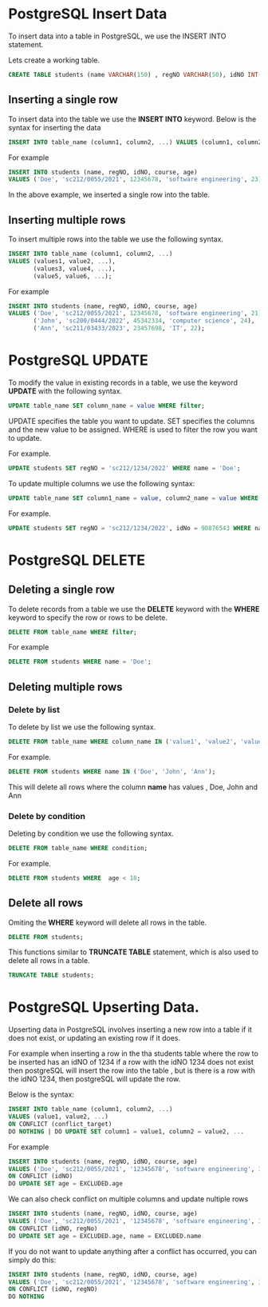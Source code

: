 # PostgreSQL Insert Data

To insert data into a table in PostgreSQL, we use the INSERT INTO statement.

Lets create a  working table.

```sql
CREATE TABLE students (name VARCHAR(150) , regNO VARCHAR(50), idNO INT(8), course VARCHAR(150), age INT(3));
```

## Inserting a single row

To insert data into the table we use the **INSERT INTO** keyword. Below is the syntax for inserting the data

```sql
INSERT INTO table_name (column1, column2, ...) VALUES (column1, column2, ...);
```
For example 

```sql
INSERT INTO students (name, regNO, idNO, course, age) 
VALUES ('Doe', 'sc212/0055/2021', 12345678, 'software engineering', 23);
```

In the above example, we inserted a single row into the table.

## Inserting multiple rows

To insert multiple rows into the table we use the following syntax.

```sql
INSERT INTO table_name (column1, column2, ...)
VALUES (values1, value2, ...),
       (values3, value4, ...),
       (value5, value6, ...);
```
For example

```sql
INSERT INTO students (name, regNO, idNO, course, age)
VALUES ('Doe', 'sc212/0055/2021', 12345678, 'software engineering', 21),
       ('John', 'sc200/0444/2022', 45342334, 'computer science', 24),
       ('Ann', 'sc211/03433/2023', 23457698, 'IT', 22);
```

# PostgreSQL UPDATE

To modify the value in existing records in a table, we use the keyword **UPDATE** with the following syntax.

```sql
UPDATE table_name SET column_name = value WHERE filter;
```
UPDATE specifies the table you want to update.
SET specifies the columns and the new value to be assigned.
WHERE is used to filter the row you want to update.

For example.

```sql
UPDATE students SET regNO = 'sc212/1234/2022' WHERE name = 'Doe';
```
To update multiple columns we use the following syntax:

```sql
UPDATE table_name SET column1_name = value, column2_name = value WHERE filter;
```

For example.

```sql
UPDATE students SET regNO = 'sc212/1234/2022', idNo = 90876543 WHERE name = 'Doe';
```

# PostgreSQL DELETE

## Deleting a single row
To delete records from a table we use the **DELETE** keyword with the **WHERE** keyword to specify the row or rows to be delete.

```sql
DELETE FROM table_name WHERE filter;
```
For example 

```sql
DELETE FROM students WHERE name = 'Doe';
```

## Deleting multiple rows

### Delete by list
To delete by list we use the following syntax.

```sql
DELETE FROM table_name WHERE column_name IN ('value1', 'value2', 'value3' ...);
```
For example.

```sql
DELETE FROM students WHERE name IN ('Doe', 'John', 'Ann');
```
This will delete all rows where the column **name** has values , Doe, John and Ann

### Delete by condition

Deleting by condition we use the following syntax.

```sql
DELETE FROM table_name WHERE condition;
```

For example.
```sql
DELETE FROM students WHERE  age < 18;
```
## Delete all rows

Omiting the **WHERE** keyword will delete all rows in the table.
```sql
DELETE FROM students;
```
This functions similar to **TRUNCATE TABLE** statement, which is also used to delete all rows in a table.

```sql
TRUNCATE TABLE students;
```

# PostgreSQL Upserting Data.

Upserting data in PostgreSQL involves inserting a new row into a table if it does not exist, or updating an existing row if it does. 

For example when inserting a row in the tha students table where the row to be inserted has an idNO of 1234 if a row with the idNO 1234 does not exist then postgreSQL will insert the row into the table , but is there is a row with the idNO 1234, then postgreSQL will update the row.

Below is the syntax:

```sql
INSERT INTO table_name (column1, column2, ...)
VALUES (value1, value2, ...)
ON CONFLICT (conflict_target)
DO NOTHING | DO UPDATE SET column1 = value1, column2 = value2, ...
```

For example

```sql
INSERT INTO students (name, regNO, idNO, course, age) 
VALUES ('Doe', 'sc212/0055/2021', '12345678', 'software engineering', 30)
ON CONFLICT (idNO)
DO UPDATE SET age = EXCLUDED.age
```

We can also check conflict on multiple columns and update nultiple rows 

```sql
INSERT INTO students (name, regNO, idNO, course, age) 
VALUES ('Doe', 'sc212/0055/2021', '12345678', 'software engineering', 30)
ON CONFLICT (idNO, regNo)
DO UPDATE SET age = EXCLUDED.age, name = EXCLUDED.name
```

If you do not want to update anything after a conflict has occurred, you can simply do this:

```sql
INSERT INTO students (name, regNO, idNO, course, age) 
VALUES ('Doe', 'sc212/0055/2021', '12345678', 'software engineering', 30)
ON CONFLICT (idNO, regNO)
DO NOTHING
```
